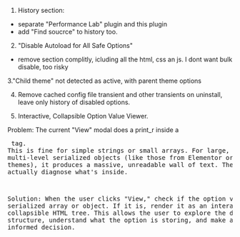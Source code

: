 1. History section:

-   separate "Performance Lab" plugin and this plugin
-   add "Find soucrce" to history too.

2. "Disable Autoload for All Safe Options"

-   remove section complitly, icluding all the html, css an js. I dont want bulk disable, too risky

3."Child theme" not detected as active, with parent theme options

4. Remove cached config file transient and other transients on uninstall, leave only history of disabled options.

5. Interactive, Collapsible Option Value Viewer.

Problem: The current "View" modal does a print_r inside a <pre> tag. This is fine for simple strings or small arrays. For large, complex, multi-level serialized objects (like those from Elementor or complex themes), it produces a massive, unreadable wall of text. The user can't actually diagnose what's inside.

Solution: When the user clicks "View," check if the option value is a serialized array or object. If it is, render it as an interactive, collapsible HTML tree. This allows the user to explore the data structure, understand what the option is storing, and make a much more informed decision.
